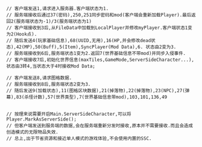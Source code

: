     // 客户端发送1,请求进入服务器.客户端状态为1.
    // 服务端接收后通过37(密码),250,251同步密码和mod(客户端会重新加载Player).最后返回2(服务端状态为-1)/3(服务端状态为1)
    // 客户端接收到3后,从FileData中加载到LocalPlayer并修改myPlayer.客户端状态1变为2(Hook点).
    // 随后发送4(玩家基础信息),68(UUID,无用),16(HP,并会修改dead状态),42(MP),50(Buff),5(Item),SyncPlayer(Mod Data),6. 状态由2变为3.
    // 服务端接收到6后,服务端状态1变为2.返回7(世界基础信息不带mod)并同步入侵事件.
    // 客户端接收7后,初始化世界信息(maxTiles,GameMode,ServerSideCharacter...),状态由3转4,当状态大于4时接收Mod Data;

    // 客户端发送8,请求图格数据.
    // 服务端接收到8后,服务端状态2变为3.
    // 随后发送9(加载状态),11(图格区块数据),21(掉落物),22(掉落物),23(NPC),27(弹幕),83(杀怪计数),57(世界类型),7(世界基础信息带mod),103,101,136,49


    // 按理来说需要开启Main.ServerSideCharacter,可以将Player.MarkAsServerSide();
    // 但客户端发送到服务端的数据,会在服务端重新分发时接收,原本并不需要接收.而且会造成创造模式的无限物品失效.
    // 总上,出于节省资源和接近单人模式的游戏体验,不会使用内置的SSC.